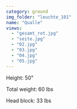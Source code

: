 ```yaml
---
category: ground
img_folder: "leuchte_101"
name: "Qualle"
views: 
  - "gesamt_rot.jpg"
  - "seite.jpg"
  - "02.jpg"
  - "03.jpg"
  - "04.jpg"
  - "05.jpg"
---
```


Height: 50"

Total weight: 60 lbs

Head block: 33 lbs 
